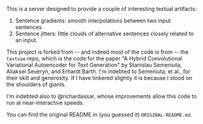 This is a server designed to provide a couple of interesting textual artifacts:

1. Sentence gradients: smooth interpolations between two input sentences.
2. Sentence jitters: little clouds of alternative sentences closely related to an input.

This project is forked from -- and indeed most of the code is from -- the `textvae` repo, which is the code for the paper "A Hybrid Convolutional Variational Autoencoder for Text Generation" by Stanislau Semeniuta, Aliaksei Severyn, and Erhardt Barth. I'm indebted to Semeniuta, et al., for their skill and generosity. If I have tinkered slightly it is because I stood on the shoulders of giants.

I'm indebted also to @richardassar, whose improvements allow this code to run at near-interactive speeds.

You can find the original README in (you guessed it) `ORIGINAL-README.md`.
